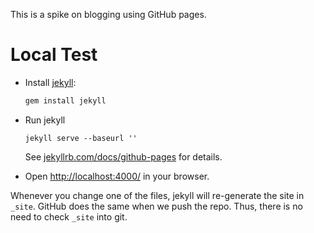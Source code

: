 This is a spike on blogging using GitHub pages.

# Local Test

* Install [jekyll](http://jekyllrb.com/):

  ```bash
  gem install jekyll
  ```

* Run jekyll

  ```
  jekyll serve --baseurl ''
  ```

  See [jekyllrb.com/docs/github-pages](http://jekyllrb.com/docs/github-pages/) for details.

* Open [http://localhost:4000/](http://localhost:4000/) in your browser.

Whenever you change one of the files, jekyll will re-generate the site in `_site`. GitHub does the same when we push the repo. Thus, there is no need to check `_site` into git.
